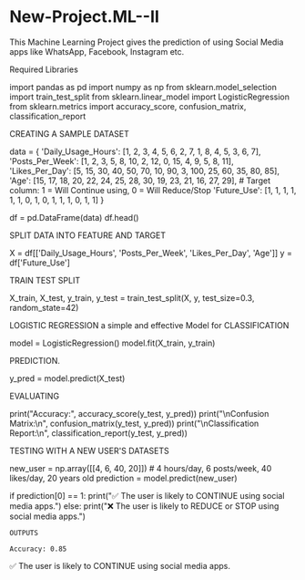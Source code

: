 # New-Project.ML--II
This Machine Learning Project gives the prediction of using Social Media apps like WhatsApp, Facebook, Instagram etc.

Required Libraries 

import pandas as pd
import numpy as np
from sklearn.model_selection import train_test_split
from sklearn.linear_model import LogisticRegression
from sklearn.metrics import accuracy_score, confusion_matrix, classification_report

CREATING A SAMPLE DATASET 

data = {
    'Daily_Usage_Hours': [1, 2, 3, 4, 5, 6, 2, 7, 1, 8, 4, 5, 3, 6, 7],
    'Posts_Per_Week': [1, 2, 3, 5, 8, 10, 2, 12, 0, 15, 4, 9, 5, 8, 11],
    'Likes_Per_Day': [5, 15, 30, 40, 50, 70, 10, 90, 3, 100, 25, 60, 35, 80, 85],
    'Age': [15, 17, 18, 20, 22, 24, 25, 28, 30, 19, 23, 21, 16, 27, 29],
    # Target column: 1 = Will Continue using, 0 = Will Reduce/Stop
    'Future_Use': [1, 1, 1, 1, 1, 1, 0, 1, 0, 1, 1, 1, 0, 1, 1]
}

df = pd.DataFrame(data)
df.head()

SPLIT DATA INTO FEATURE AND TARGET

X = df[['Daily_Usage_Hours', 'Posts_Per_Week', 'Likes_Per_Day', 'Age']]
y = df['Future_Use']

TRAIN TEST SPLIT 

X_train, X_test, y_train, y_test = train_test_split(X, y, test_size=0.3, random_state=42)

LOGISTIC REGRESSION a simple and effective Model for CLASSIFICATION

model = LogisticRegression()
model.fit(X_train, y_train)

PREDICTION.

y_pred = model.predict(X_test)

EVALUATING 

print("Accuracy:", accuracy_score(y_test, y_pred))
print("\nConfusion Matrix:\n", confusion_matrix(y_test, y_pred))
print("\nClassification Report:\n", classification_report(y_test, y_pred))

TESTING WITH A NEW USER'S DATASETS

new_user = np.array([[4, 6, 40, 20]])  # 4 hours/day, 6 posts/week, 40 likes/day, 20 years old
prediction = model.predict(new_user)

if prediction[0] == 1:
    print("✅ The user is likely to CONTINUE using social media apps.")
else:
    print("❌ The user is likely to REDUCE or STOP using social media apps.")

    OUTPUTS 

    Accuracy: 0.85
✅ The user is likely to CONTINUE using social media apps.


